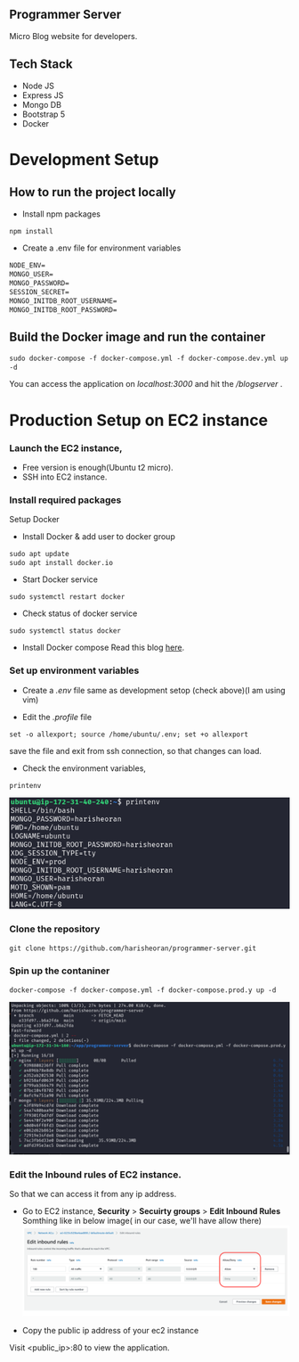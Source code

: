 ## Programmer Server

Micro Blog website for developers.

## Tech Stack

- Node JS
- Express JS
- Mongo DB
- Bootstrap 5
- Docker

# Development Setup

## How to run the project locally
- Install npm packages
```
npm install
```

- Create a .env file for environment variables

```
NODE_ENV=
MONGO_USER=
MONGO_PASSWORD=
SESSION_SECRET=
MONGO_INITDB_ROOT_USERNAME=
MONGO_INITDB_ROOT_PASSWORD=
```

## Build the Docker image and run the container

```
sudo docker-compose -f docker-compose.yml -f docker-compose.dev.yml up -d
```

You can access the application on _localhost:3000_
and hit the _/blogserver_ .

# Production Setup on EC2 instance
### Launch the EC2 instance,
- Free version is enough(Ubuntu t2 micro). 
- SSH into EC2 instance.

### Install required packages
Setup Docker
- Install Docker & add user to docker group

```
sudo apt update
sudo apt install docker.io
```

- Start Docker service
```
sudo systemctl restart docker
```
- Check status of docker service
```
sudo systemctl status docker
```

- Install Docker compose
 Read this blog [here](https://linuxize.com/post/how-to-install-and-use-docker-compose-on-ubuntu-20-04/).

### Set up environment variables
- Create a *.env* file
same as development setop (check above)(I am using vim)

- Edit the *.profile* file
```
set -o allexport; source /home/ubuntu/.env; set +o allexport
``` 
save the file and exit from ssh connection, so that changes can load.

- Check the environment variables,
```
printenv
```
![](./img/printenv.png)

### Clone the repository
```
git clone https://github.com/harisheoran/programmer-server.git
```

### Spin up the contaniner
```
docker-compose -f docker-compose.yml -f docker-compose.prod.y up -d
```
![](./img/run01.png)

### Edit the Inbound rules of EC2 instance.
So that we can access it from any ip address.
- Go to EC2 instance, **Security** > **Secuirty groups** > **Edit Inbound Rules**
Somthing like in below image( in our case, we'll have allow there)
![](./img/inbound.webp)


- Copy the public ip address of your ec2 instance

Visit <public_ip>:80 to view the application.

